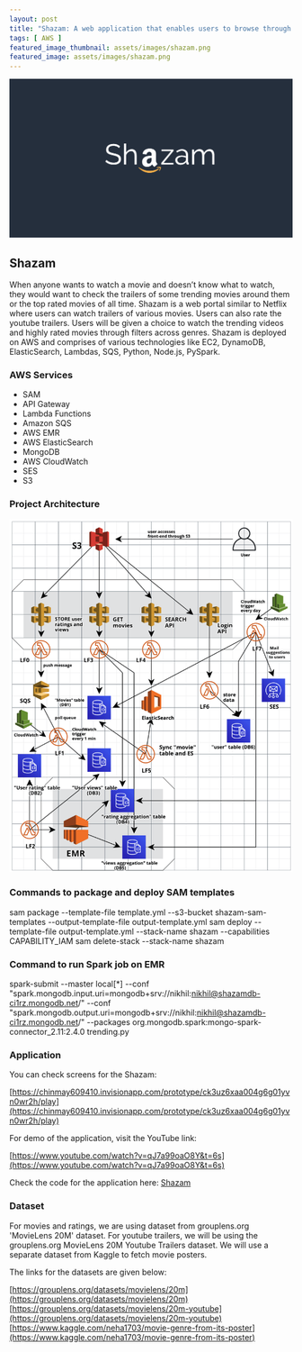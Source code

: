 ```yaml
---
layout: post
title: "Shazam: A web application that enables users to browse through trailers of top rated movies and trending movies, all in one place"
tags: [ AWS ]
featured_image_thumbnail: assets/images/shazam.png
featured_image: assets/images/shazam.png
---
```


![](/assets/images/shazam.png)

## Shazam

When anyone wants to watch a movie and doesn’t know what to watch, they would want to check the trailers of some trending movies around them or the top rated movies of all time. Shazam is a web portal similar to Netflix where users can watch trailers of various movies. Users can also rate the youtube trailers. Users will be given a choice to watch the trending videos and highly rated movies through filters across genres. Shazam is deployed on AWS and comprises of various technologies like EC2, DynamoDB, ElasticSearch, Lambdas, SQS, Python, Node.js, PySpark.


### AWS Services

* SAM
* API Gateway
* Lambda Functions
* Amazon SQS
* AWS EMR
* AWS ElasticSearch
* MongoDB
* AWS CloudWatch
* SES
* S3

### Project Architecture

![](/assets/images/shazam-architecture.png)

### Commands to package and deploy SAM templates

sam package --template-file template.yml --s3-bucket shazam-sam-templates --output-template-file output-template.yml sam deploy --template-file output-template.yml --stack-name shazam --capabilities CAPABILITY_IAM sam delete-stack --stack-name shazam

### Command to run Spark job on EMR

spark-submit --master local[*] --conf "spark.mongodb.input.uri=mongodb+srv://nikhil:nikhil@shazamdb-ci1rz.mongodb.net/" --conf "spark.mongodb.output.uri=mongodb+srv://nikhil:nikhil@shazamdb-ci1rz.mongodb.net/" --packages org.mongodb.spark:mongo-spark-connector_2.11:2.4.0 trending.py

### Application

You can check screens for the Shazam:

[https://chinmay609410.invisionapp.com/prototype/ck3uz6xaa004g6g01yvn0wr2h/play](https://chinmay609410.invisionapp.com/prototype/ck3uz6xaa004g6g01yvn0wr2h/play)

For demo of the application, visit the YouTube link:

[https://www.youtube.com/watch?v=qJ7a99oaO8Y&t=6s](https://www.youtube.com/watch?v=qJ7a99oaO8Y&t=6s)

Check the code for the application here: [Shazam](https://github.com/NikhilNar/Shazam)

### Dataset

For movies and ratings, we are using dataset from grouplens.org 'MovieLens 20M' dataset.
For youtube trailers, we will be using the grouplens.org MovieLens 20M Youtube Trailers dataset.
We will use a separate dataset from Kaggle to fetch movie posters.

The links for the datasets are given below:

[https://grouplens.org/datasets/movielens/20m](https://grouplens.org/datasets/movielens/20m)
[https://grouplens.org/datasets/movielens/20m-youtube](https://grouplens.org/datasets/movielens/20m-youtube)
[https://www.kaggle.com/neha1703/movie-genre-from-its-poster](https://www.kaggle.com/neha1703/movie-genre-from-its-poster)
